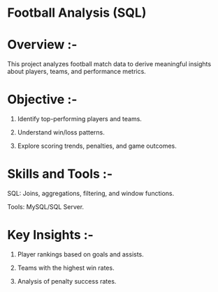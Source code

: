 # Football Analysis (SQL)


# Overview :-

This project analyzes football match data to derive meaningful insights about players, teams, and performance metrics.


# Objective :-

1) Identify top-performing players and teams.

2) Understand win/loss patterns.

3) Explore scoring trends, penalties, and game outcomes.


# Skills and Tools :-

SQL: Joins, aggregations, filtering, and window functions.

Tools: MySQL/SQL Server.


# Key Insights :-

1) Player rankings based on goals and assists.

2) Teams with the highest win rates.

3) Analysis of penalty success rates.


